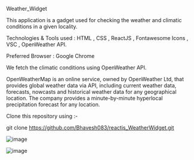 Weather_Widget

This application is a gadget used for checking the weather and climatic conditions in a given locality.

Technologies & Tools used :
HTML , CSS , ReactJS , Fontawesome Icons , VSC , OpenWeather API.

Preferred Browser : Google Chrome

We fetch the climatic conditions using OpenWeather API.

OpenWeatherMap is an online service, owned by OpenWeather Ltd, that provides global weather data via API, including current weather data, forecasts, nowcasts and historical weather data for any geographical location. The company provides a minute-by-minute hyperlocal precipitation forecast for any location.

Clone this repository using :-

git clone https://github.com/Bhavesh083/reactjs_WeatherWidget.git

![image](https://drive.google.com/uc?export=view&id=1SdigeY3y5QEdIq5N6zJqxFOEsjNJ8ZpG)

![image](https://drive.google.com/uc?export=view&id=1kDQqkqpPJ565J6aKqtQ-oMJhlE89zIIo)
